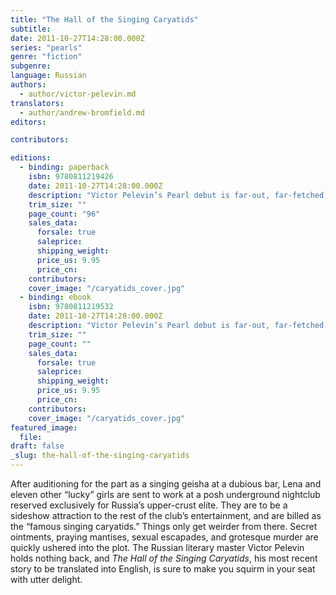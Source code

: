 ```yaml
---
title: "The Hall of the Singing Caryatids"
subtitle:
date: 2011-10-27T14:28:00.000Z
series: "pearls"
genre: "fiction"
subgenre:
language: Russian
authors:
  - author/victor-pelevin.md
translators:
  - author/andrew-bromfield.md
editors:

contributors:

editions:
  - binding: paperback
    isbn: 9780811219426
    date: 2011-10-27T14:28:00.000Z
    description: "Victor Pelevin’s Pearl debut is far-out, far-fetched, and fiendishly funny. "
    trim_size: ""
    page_count: "96"
    sales_data:
      forsale: true
      saleprice:
      shipping_weight:
      price_us: 9.95
      price_cn:
    contributors:
    cover_image: "/caryatids_cover.jpg"
  - binding: ebook
    isbn: 9780811219532
    date: 2011-10-27T14:28:00.000Z
    description: "Victor Pelevin’s Pearl debut is far-out, far-fetched, and fiendishly funny. "
    trim_size: ""
    page_count: ""
    sales_data:
      forsale: true
      saleprice:
      shipping_weight:
      price_us: 9.95
      price_cn:
    contributors:
    cover_image: "/caryatids_cover.jpg"
featured_image:
  file:
draft: false
_slug: the-hall-of-the-singing-caryatids
---
```


After auditioning for the part as a singing geisha at a dubious bar, Lena and eleven other “lucky” girls are sent to work at a posh underground nightclub reserved exclusively for Russia’s upper-crust elite. They are to be a sideshow attraction to the rest of the club’s entertainment, and are billed as the “famous singing caryatids.” Things only get weirder from there. Secret ointments, praying mantises, sexual escapades, and grotesque murder are quickly ushered into the plot. The Russian literary master Victor Pelevin holds nothing back, and _The Hall of the Singing Caryatids_, his most recent story to be translated into English, is sure to make you squirm in your seat with utter delight.

